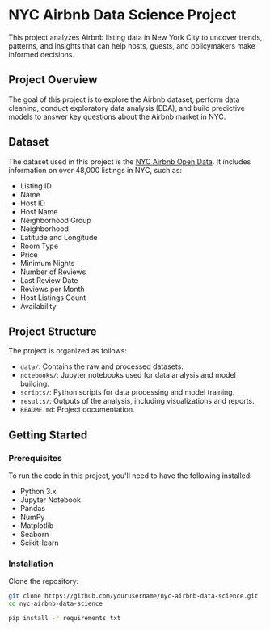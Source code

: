 # NYC Airbnb Data Science Project

This project analyzes Airbnb listing data in New York City to uncover trends, patterns, and insights that can help hosts, guests, and policymakers make informed decisions.

## Project Overview

The goal of this project is to explore the Airbnb dataset, perform data cleaning, conduct exploratory data analysis (EDA), and build predictive models to answer key questions about the Airbnb market in NYC.

## Dataset

The dataset used in this project is the [NYC Airbnb Open Data](https://www.kaggle.com/dgomonov/new-york-city-airbnb-open-data). It includes information on over 48,000 listings in NYC, such as:

- Listing ID
- Name
- Host ID
- Host Name
- Neighborhood Group
- Neighborhood
- Latitude and Longitude
- Room Type
- Price
- Minimum Nights
- Number of Reviews
- Last Review Date
- Reviews per Month
- Host Listings Count
- Availability

## Project Structure

The project is organized as follows:

- `data/`: Contains the raw and processed datasets.
- `notebooks/`: Jupyter notebooks used for data analysis and model building.
- `scripts/`: Python scripts for data processing and model training.
- `results/`: Outputs of the analysis, including visualizations and reports.
- `README.md`: Project documentation.

## Getting Started

### Prerequisites

To run the code in this project, you'll need to have the following installed:

- Python 3.x
- Jupyter Notebook
- Pandas
- NumPy
- Matplotlib
- Seaborn
- Scikit-learn

### Installation

Clone the repository:

```bash
git clone https://github.com/yourusername/nyc-airbnb-data-science.git
cd nyc-airbnb-data-science

pip install -r requirements.txt
